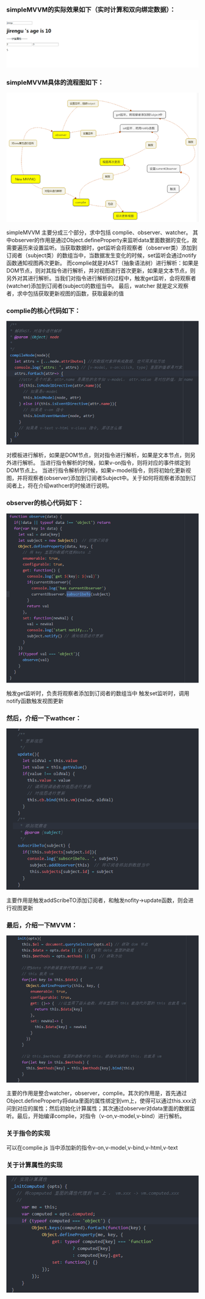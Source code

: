 ### simpleMVVM的实际效果如下（实时计算和双向绑定数据）：

![image](https://github.com/fengyunlsm/simpleMVVM/blob/master/image/simpleMVVM.gif)




### simpleMVVM具体的流程图如下：

![image](https://github.com/fengyunlsm/simpleMVVM/blob/master/image/total.png)

simpleMVVM 主要分成三个部分，求中包括 complie、observer、watcher。
其中observer的作用是通过Object.defineProperty来监听data里面数据的变化，故需要遍历来设置监听。当获取数据时，get监听会将观察者（observer类）添加到订阅者（subject类）的数组当中，当数据发生变化的时候，set监听会通过notify 函数通知视图再次更新。
而complie就是对AST（抽象语法树）进行解析：如果是DOM节点，则对其指令进行解析，并对视图进行首次更新，如果是文本节点，则另外对其进行解析。当我们对指令进行解析的过程中，触发get监听，会将观察者(watcher)添加到订阅者(subject)的数组当中。
最后，watcher 就是定义观察者，求中包括获取更新视图的函数，获取最新的值





### complie的核心代码如下：

![image](https://github.com/fengyunlsm/simpleMVVM/blob/master/image/complie.png)

对模板进行解析，如果是DOM节点，则对指令进行解析，如果是文本节点，则另外进行解析。
当进行指令解析的时候，如果v-on指令，则将对应的事件绑定到DOM节点上。
当进行指令解析的时候，如果v-model指令，则将初始化更新视图，并将观察者(observer)添加到订阅者Subject中。关于如何将观察者添加到订阅者上，将在介绍wathcer的时候进行说明。




### observer的核心代码如下：

![image](https://github.com/fengyunlsm/simpleMVVM/blob/master/image/observer.png)

触发get监听时，负责将观察者添加到订阅者的数组当中
触发set监听时，调用notify函数触发视图更新




### 然后，介绍一下wathcer：

![image](https://github.com/fengyunlsm/simpleMVVM/blob/master/image/watcher.png)

主要作用是触发addScribeTO添加订阅者，和触发nofity->update函数，则会进行视图更新




### 最后，介绍一下MVVM：

![image](https://github.com/fengyunlsm/simpleMVVM/blob/master/image/init.png)

主要的作用是整合watcher，observer，complie。其次的作用是，首先通过Object.defineProperty将data里面的属性绑定到vm上，使得可以通过this.xxx访问到对应的属性；然后初始化计算属性；其次通过observer对data里面的数据监听。最后，开始编译complie，对指令（v-on,v-model,v-bind）进行解析。




### 关于指令的实现

可以在complie.js 当中添加新的指令v-on,v-model,v-bind,v-html,v-text




### 关于计算属性的实现

![image](https://github.com/fengyunlsm/simpleMVVM/blob/master/image/computed.png)
